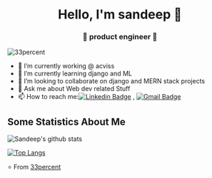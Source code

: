 
<h1 align="center"> Hello, I'm sandeep 👋 </h1>
<h3 align="center">🚀 product engineer 🚀</h3>

<p align="left"> <img src="https://komarev.com/ghpvc/?username=33percent" alt="33percent" /> </p>

- 🔭 I’m currently working @ acviss
- 🌱 I’m currently learning django and ML
- 👯 I’m looking to collaborate on django and MERN stack projects
- 💬 Ask me about Web dev related Stuff
- 📫 How to reach me:[![Linkedin Badge](https://img.shields.io/badge/-LinkedIn-blue?style=flat-square&logo=Linkedin&logoColor=white&link=)](https://www.linkedin.com/in/sandeep-kumar-40b305a1/) 
, [![Gmail Badge](https://img.shields.io/badge/-Gmail-c14438?style=flat-square&logo=Gmail&logoColor=white&link=mailto:shuklaraghav321.com)](mailto:sandeep0814@gmail.com)



## Some Statistics About Me
![Sandeep's github stats](https://github-readme-stats.vercel.app/api?username=33percent&show_icons=true&title_color=ffffff&icon_color=bb2acf&text_color=daf7dc&bg_color=151515)<br>

[![Top Langs](https://github-readme-stats.vercel.app/api/top-langs/?username=33percent&layout=compact)](https://github.com/anuraghazra/github-readme-stats)


⭐️ From [33percent](https://github.com/33percent)
